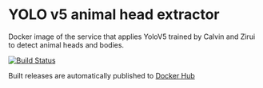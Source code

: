# YOLO v5 animal head extractor

Docker image of the service that applies YoloV5 trained by Calvin and Zirui to detect animal heads and bodies.

[![Build Status](https://drone.k8s.grechka.family/api/badges/LostPetInitiative/Calvin_Zhirui_Yolo5_head_detector/status.svg)](https://drone.k8s.grechka.family/LostPetInitiative/Calvin_Zhirui_Yolo5_head_detector)

Built releases are automatically published to [Docker Hub](https://hub.docker.com/repository/docker/lostpetinitiative/calvin_zhirui_yolo5_head_detector)